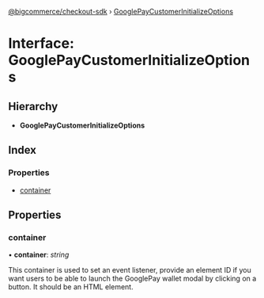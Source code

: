 [@bigcommerce/checkout-sdk](../README.md) › [GooglePayCustomerInitializeOptions](googlepaycustomerinitializeoptions.md)

# Interface: GooglePayCustomerInitializeOptions

## Hierarchy

* **GooglePayCustomerInitializeOptions**

## Index

### Properties

* [container](googlepaycustomerinitializeoptions.md#container)

## Properties

###  container

• **container**: *string*

This container is used to set an event listener, provide an element ID if you want
users to be able to launch the GooglePay wallet modal by clicking on a button.
It should be an HTML element.
